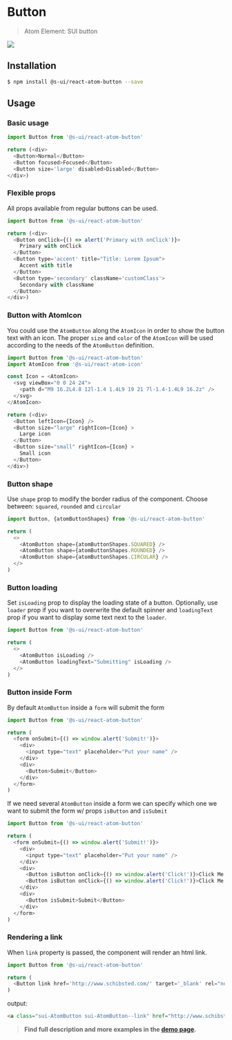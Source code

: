 # Button

> Atom Element: SUI button

![](./assets/screenshot.png)

## Installation

```sh
$ npm install @s-ui/react-atom-button --save
```

## Usage

### Basic usage

```js
import Button from '@s-ui/react-atom-button'

return (<div>
  <Button>Normal</Button>
  <Button focused>Focused</Button>
  <Button size='large' disabled>Disabled</Button>
</div>)

```

### Flexible props

All props available from regular buttons can be used.

```js
import Button from '@s-ui/react-atom-button'

return (<div>
  <Button onClick={() => alert('Primary with onClick')}>
    Primary with onClick
  </Button>
  <Button type='accent' title="Title: Lorem Ipsum">
    Accent with title
  </Button>
  <Button type='secondary' className='customClass'>
    Secondary with className
  </Button>
</div>)
```

### Button with AtomIcon

You could use the `AtomButton` along the `AtomIcon` in order to show the button text with an icon. The proper `size` and `color` of the `AtomIcon` will be used according to the needs of the `AtomButton` definition.

```js
import Button from '@s-ui/react-atom-button'
import AtomIcon from '@s-ui/react-atom-icon'

const Icon = <AtomIcon>
  <svg viewBox="0 0 24 24">
    <path d="M9 16.2L4.8 12l-1.4 1.4L9 19 21 7l-1.4-1.4L9 16.2z" />
  </svg>
</AtomIcon>

return (<div>
  <Button leftIcon={Icon} />
  <Button size="large" rightIcon={Icon} >
    Large icon
  </Button>
  <Button size="small" rightIcon={Icon} >
    Small icon
  </Button>
</div>)
```

### Button shape

Use `shape` prop to modify the border radius of the component. Choose between: `squared`, `rounded` and `circular`

```js
import Button, {atomButtonShapes} from '@s-ui/react-atom-button'

return (
  <>
    <AtomButton shape={atomButtonShapes.SQUARED} />
    <AtomButton shape={atomButtonShapes.ROUNDED} />
    <AtomButton shape={atomButtonShapes.CIRCULAR} />
  </>
)
```

### Button loading

Set `isLoading` prop to display the loading state of a button. Optionally, use `loader` prop if you want to overwrite the default spinner and `loadingText` prop if you want to display some text next to the `loader`.

```js
import Button from '@s-ui/react-atom-button'

return (
  <>
    <AtomButton isLoading />
    <AtomButton loadingText="Submitting" isLoading />
  </>
)
```

### Button inside Form

By default `AtomButton` inside a `form` will submit the form

```js
import Button from '@s-ui/react-atom-button'

return (
  <form onSubmit={() => window.alert('Submit!')}>
    <div>
      <input type="text" placeholder="Put your name" />
    </div>
    <div>
      <Button>Submit</Button>
    </div>
  </form>
)
```

If we need several `AtomButton` inside a form we can specify which one we want to submit the form w/ props `isButton` and `isSubmit`

```js
import Button from '@s-ui/react-atom-button'

return (
  <form onSubmit={() => window.alert('Submit!')}>
    <div>
      <input type="text" placeholder="Put your name" />
    </div>
    <div>
      <Button isButton onClick={() => window.alert('Click!')}>Click Me!</Button>
      <Button isButton onClick={() => window.alert('Click!')}>Click Me!</Button>
    </div>
    <div>
      <Button isSubmit>Submit</Button>
    </div>
  </form>
)
```

### Rendering a link
When `link` property is passed, the component will render an html link.

```js
import Button from '@s-ui/react-atom-button'

return (
  <Button link href='http://www.schibsted.com/' target='_blank' rel="nofollow noopener">Link</Button>
)

```

output:

```html
<a class="sui-AtomButton sui-AtomButton--link" href="http://www.schibsted.com/" target='_blank'>Link</a>
```

> **Find full description and more examples in the [demo page](https://sui-components.now.sh/workbench/atom/button).**
